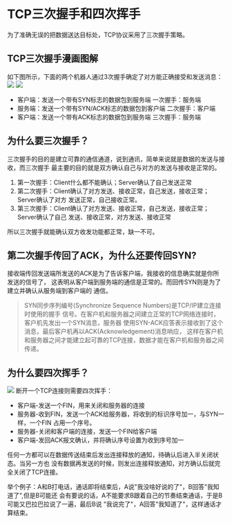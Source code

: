 # TCP三次握手和四次挥手
为了准确无误的把数据送达目标处，TCP协议采用了三次握手策略。

## TCP三次握手漫画图解
如下图所示，下面的两个机器人通过3次握手确定了对方能正确接受和发送消息：
![](https://my-blog-to-use.oss-cn-beijing.aliyuncs.com/2019/7/%E4%B8%89%E6%AC%A1%E6%8F%A1%E6%89%8B.png)
![](https://my-blog-to-use.oss-cn-beijing.aliyuncs.com/2019/7/%E4%B8%89%E6%AC%A1%E6%8F%A1%E6%89%8B2.png)
* 客户端：发送一个带有SYN标志的数据包到服务端 一次握手：服务端
* 服务端：发送一个带有SYN/ACK标志的数据包到客户端 二次握手：客户端
* 客户端：发送一个带有ACK标志的数据包到服务端 三次握手：服务端
## 为什么要三次握手？
三次握手的目的是建立可靠的通信通道，说到通讯，简单来说就是数据的发送与接收，而三次握手
最主要的目的就是双方确认自己与对方的发送与接收是正常的。
1. 第一次握手：Client什么都不能确认；Server确认了自己发送正常
2. 第二次握手：Client确认了对方发送、接收正常，自己发送，接收正常；Server确认了对方
发送正常，自己接收正常。
3. 第三次握手：Client确认了对方发送、接收正常，自己发送，接收正常；Server确认了自己
发送、接收正常，对方发送、接收正常

所以三次握手就能确认双方收发功能都正常，缺一不可。
## 第二次握手传回了ACK，为什么还要传回SYN?
接收端传回发送端所发送的ACK是为了告诉客户端，我接收的信息确实就是你所发送的信号了，
这表明从客户端到服务端的通信是正常的。而回传SYN则是为了建立并确认从服务端到客户端的
通信。
> SYN同步序列编号(Synchronize Sequence Numbers)是TCP/IP建立连接时使用的握手
>信号。在客户机和服务器之间建立正常的TCP网络连接时，客户机先发出一个SYN消息，服务器
>使用SYN-ACK应答表示接收到了这个消息，最后客户机再以ACK(Acknowledgement)消息响应，
>这样在客户机和服务器之间才能建立起可靠的TCP连接，数据才能在客户机和服务器之间传递。
## 为什么要四次挥手？
![](https://my-blog-to-use.oss-cn-beijing.aliyuncs.com/2019/7/TCP%E5%9B%9B%E6%AC%A1%E6%8C%A5%E6%89%8B.png)
断开一个TCP连接则需要四次挥手：
* 客户端-发送一个FIN，用来关闭和服务器的连接
* 服务器-收到FIN，发送一个ACK给服务器，将收到的标识序号加一，与SYN一样，一个FIN
占用一个序号。
* 服务器-关闭和客户端的连接，发送一个FIN给客户端
* 客户端-发回ACK报文确认，并将确认序号设置为收到序号加一

任何一方都可以在数据传送结束后发出连接释放的通知，待确认后进入半关闭状态。当另一方也
没有数据再发送的时候，则发出连接释放通知，对方确认后就完全关闭了TCP连接。

举个例子：A和B打电话，通话即将结束后，A说"我没啥好说的了"，B回答"我知道了",但是B可能还
会有要说的话，A不能要求B跟着自己的节奏结束通话，于是B可能又巴拉巴拉说了一遍，最后B说
"我说完了"，A回答"我知道了"，这样通话才算结束。
[](https://blog.csdn.net/qzcsu/article/details/72861891)

